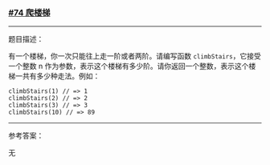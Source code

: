 ### [#74 爬楼梯](http://scriptoj.mangojuice.top/problems/74)

----
题目描述：

有一个楼梯，你一次只能往上走一阶或者两阶。请编写函数 `climbStairs`，它接受一个整数 n 作为参数，表示这个楼梯有多少阶。请你返回一个整数，表示这个楼梯一共有多少种走法。例如：

```
climbStairs(1) // => 1
climbStairs(2) // => 2
climbStairs(3) // => 3
climbStairs(10) // => 89
```

----
参考答案：

无